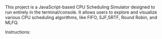 This project is a JavaScript-based CPU Scheduling Simulator designed to run entirely in the terminal/console. It allows users to explore and visualize various CPU scheduling algorithms, like FIFO, SJF,SRTF, Round Robin, and MLFQ.

Instructions:
